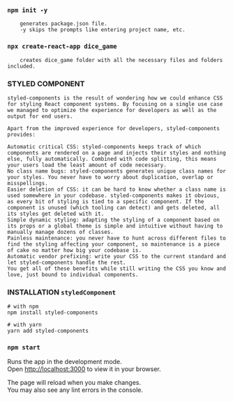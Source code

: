 ### `npm init -y`
        generates package.json file. 
        -y skips the prompts like entering project name, etc.


### `npx create-react-app dice_game`
        creates dice_game folder with all the necessary files and folders included.
        
### STYLED COMPONENT
    styled-components is the result of wondering how we could enhance CSS for styling React component systems. By focusing on a single use case we managed to optimize the experience for developers as well as the output for end users.

    Apart from the improved experience for developers, styled-components provides:

    Automatic critical CSS: styled-components keeps track of which components are rendered on a page and injects their styles and nothing else, fully automatically. Combined with code splitting, this means your users load the least amount of code necessary.
    No class name bugs: styled-components generates unique class names for your styles. You never have to worry about duplication, overlap or misspellings.
    Easier deletion of CSS: it can be hard to know whether a class name is used somewhere in your codebase. styled-components makes it obvious, as every bit of styling is tied to a specific component. If the component is unused (which tooling can detect) and gets deleted, all its styles get deleted with it.
    Simple dynamic styling: adapting the styling of a component based on its props or a global theme is simple and intuitive without having to manually manage dozens of classes.
    Painless maintenance: you never have to hunt across different files to find the styling affecting your component, so maintenance is a piece of cake no matter how big your codebase is.
    Automatic vendor prefixing: write your CSS to the current standard and let styled-components handle the rest.
    You get all of these benefits while still writing the CSS you know and love, just bound to individual components.


### INSTALLATION `styledComponent`
    # with npm
    npm install styled-components

    # with yarn
    yarn add styled-components


### `npm start`

Runs the app in the development mode.\
Open [http://localhost:3000](http://localhost:3000) to view it in your browser.

The page will reload when you make changes.\
You may also see any lint errors in the console.

